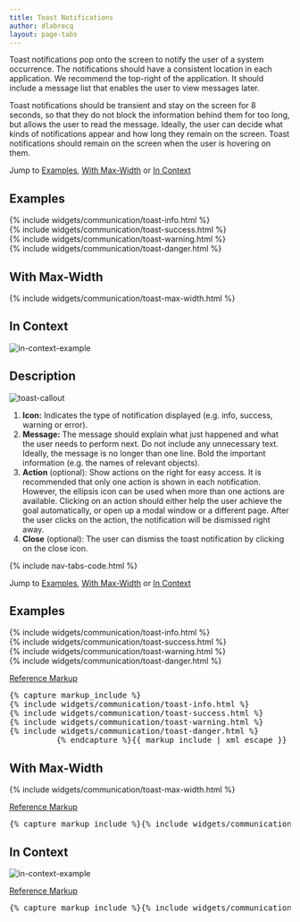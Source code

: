 ```yaml
---
title: Toast Notifications
author: dlabrecq
layout: page-tabs
---
```

<div class="tab-content">
  <div role="tabpanel" class="tab-pane active" id="overview">
    <p>Toast notifications pop onto the screen to notify the user of a system occurrence. The notifications should have
    a consistent location in each application. We recommend the top-right of the application. It should include a
    message list that enables the user to view messages later.</p>
    <p>Toast notifications should be transient and stay on the screen for 8 seconds, so that they do not block the
    information behind them for too long, but allows the user to read the message. Ideally, the user can decide what
    kinds of notifications appear and how long they remain on the screen. Toast notifications should remain on the
    screen when the user is hovering on them.</p>
    <p>Jump to <a href="#example-overview-1">Examples</a>, <a href="#example-overview-2">With Max-Width</a> or <a href="#example-overview-3">In Context</a></p>
    <h2 id="example-overview-1">Examples</h2>
    <div class="example-pf">
      {% include widgets/communication/toast-info.html %}<br>
      {% include widgets/communication/toast-success.html %}<br>
      {% include widgets/communication/toast-warning.html %}<br>
      {% include widgets/communication/toast-danger.html %}
    </div>
    <h2 id="example-overview-2">With Max-Width</h2>
    <div class="example-pf">
      {% include widgets/communication/toast-max-width.html %}
    </div>
    <h2 id="example-overview-3">In Context</h2>
    <div>
      <img src="{{site.baseurl}}assets/img/example_toast2.png" alt="in-context-example"/>
    </div>
  </div>
  <div role="tabpanel" class="tab-pane" id="design">
    <h2>Description</h2>
    <div class="row">
      <div class="col-md-7 col-lg-5">
        <img src="{{site.baseurl}}assets/img/toast_callout.png" alt="toast-callout"/>
      </div>
      <div class="col-md-5 col-lg-7">
        <ol>
          <li><b>Icon:</b> Indicates the type of notification displayed (e.g. info, success, warning or error).</li>
          <li><b>Message:</b> The message should explain what just happened and what the user needs to perform next. Do not include any unnecessary text. Ideally, the message is no longer than one line. Bold the important information (e.g. the names of relevant objects).</li>
          <li><b>Action</b> (optional): Show actions on the right for easy access. It is recommended that only one action is shown in each notification. However, the ellipsis icon can be used when more than one actions are available. Clicking on an action should either help the user achieve the goal automatically, or open up a modal window or a different page. After the user clicks on the action, the notification will be dismissed right away.</li>
          <li><b>Close</b> (optional): The user can dismiss the toast notification by clicking on the close icon.</li>
        </ol>
      </div>
    </div>
  </div>
  <div role="tabpanel" class="tab-pane" id="code">
    {% include nav-tabs-code.html %}
    <div class="tab-content">
      <div role="tabpanel" class="tab-pane nested active" id="html-css">
        <p>Jump to <a href="#example-code-1">Examples</a>, <a href="#example-code-2">With Max-Width</a> or <a href="#example-code-3">In Context</a></p>
        <h2 id="example-code-1">Examples</h2>
        <div class="example-pf">
          {% include widgets/communication/toast-info.html %}<br>
          {% include widgets/communication/toast-success.html %}<br>
          {% include widgets/communication/toast-warning.html %}<br>
          {% include widgets/communication/toast-danger.html %}
        </div>
        <p class="reference-markup"><a class="collapse-toggle" data-toggle="collapse" aria-expanded="true" aria-controls="markup-1" href="#markup-1">Reference Markup</a></p>
        <div class="collapse in" id="markup-1">
          <pre class="prettyprint">{% capture markup_include %}
{% include widgets/communication/toast-info.html %}
{% include widgets/communication/toast-success.html %}
{% include widgets/communication/toast-warning.html %}
{% include widgets/communication/toast-danger.html %}
          {% endcapture %}{{ markup_include | xml_escape }}</pre>
        </div>
        <h2 id="example-code-2">With Max-Width</h2>
        <div class="example-pf">
          {% include widgets/communication/toast-max-width.html %}
        </div>
        <p class="reference-markup"><a class="collapse-toggle" data-toggle="collapse" aria-expanded="true" aria-controls="markup-2" href="#markup-2">Reference Markup</a></p>
        <div class="collapse in" id="markup-2">
          <pre class="prettyprint">{% capture markup_include %}{% include widgets/communication/toast-max-width.html %}{% endcapture %}{{ markup_include | xml_escape }}</pre>
        </div>
        <h2 id="example-code-3">In Context</h2>
        <p>
          <img src="{{site.baseurl}}assets/img/example_toast2.png" alt="in-context-example"/>
        </p>
        <p class="reference-markup"><a class="collapse-toggle" data-toggle="collapse" aria-expanded="true" aria-controls="markup-3" href="#markup-3">Reference Markup</a></p>
        <div class="collapse in" id="markup-3">
          <pre class="prettyprint">{% capture markup_include %}{% include widgets/communication/toast-in-context.html %}{% endcapture %}{{ markup_include | xml_escape }}</pre>
        </div>
      </div>
      <div role="tabpanel" class="tab-pane nested" id="angular">
        <div ng-app="docsApp" ng-controller="DocsController" class="content">
          <div ng-include src="'/components/angular-patternfly/dist/docs/partials/api/patternfly.notification.directive.pfInlineNotification.html'"></div>
        </div>
      </div>
    </div>
  </div>
</div>
